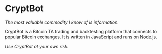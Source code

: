 # CryptBot 

*The most valuable commodity I know of is information.*


CryptBot is a Bitcoin TA trading and backtesting platform that connects to popular Bitcoin exchanges. It is written in JavaScript and runs on [Node.js](http://nodejs.org).

*Use CryptBot  at your own risk.*

